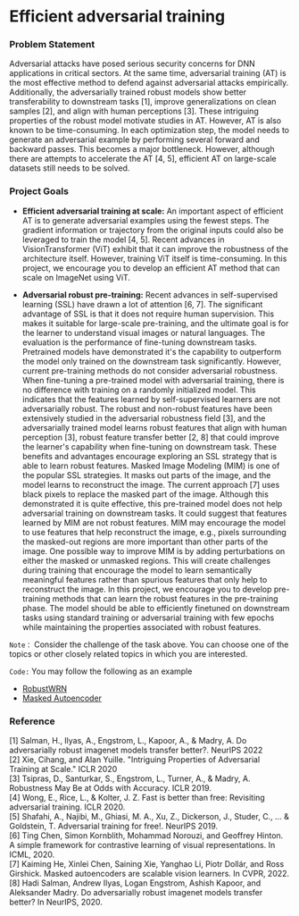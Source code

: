 # Efficient adversarial training

### Problem Statement

Adversarial attacks have posed serious security concerns for DNN applications in critical sectors. At the same time, adversarial training (AT) is the most effective method to defend against adversarial attacks empirically. Additionally, the adversarially trained robust models show better transferability to downstream tasks [1], improve generalizations on clean samples [2], and align with human perceptions [3]. These intriguing properties of the robust model motivate studies in AT. However, AT is also known to be time-consuming. In each optimization step, the model needs to generate an adversarial example by performing several forward and backward passes. This becomes a major bottleneck. However, although there are attempts to accelerate the AT [4, 5], efficient AT on large-scale datasets still needs to be solved. 

### Project Goals  

- **Efficient adversarial training at scale:** An important aspect of efficient AT is to generate adversarial examples using the fewest steps. The gradient information or trajectory from the original inputs could also be leveraged to train the model [4, 5]. Recent advances in VisionTransformer (ViT) exhibit that it can improve the robustness of the architecture itself. However, training ViT itself is time-consuming. In this project, we encourage you to develop an efficient AT method that can scale on ImageNet using ViT. 

- **Adversarial robust pre-training:** Recent advances in self-supervised learning (SSL) have drawn a lot of attention [6, 7]. The significant advantage of SSL is that it does not require human supervision. This makes it suitable for large-scale pre-training, and the ultimate goal is for the learner to understand visual images or natural languages. The evaluation is the performance of fine-tuning downstream tasks. Pretrained models have demonstrated it's the capability to outperform the model only trained on the downstream task significantly. However, current pre-training methods do not consider adversarial robustness. When fine-tuning a pre-trained model with adversarial training, there is no difference with training on a randomly initialized model. This indicates that the features learned by self-supervised learners are not adversarially robust. The robust and non-robust features have been extensively studied in the adversarial robustness field [3], and the adversarially trained model learns robust features that align with human perception [3], robust feature transfer better [2, 8] that could improve the learner's capability when fine-tuning on downstream task. These benefits and advantages encourage exploring an SSL strategy that is able to learn robust features. Masked Image Modeling (MIM) is one of the popular SSL strategies. It masks out parts of the image, and the model learns to reconstruct the image. The current approach [7] uses black pixels to replace the masked part of the image. Although this demonstrated it is quite effective, this pre-trained model does not help adversarial training on downstream tasks. It could suggest that features learned by MIM are not robust features. MIM may encourage the model to use features that help reconstruct the image, e.g., pixels surrounding the masked-out regions are more important than other parts of the image. One possible way to improve MIM is by adding perturbations on either the masked or unmasked regions. This will create challenges during training that encourage the model to learn semantically meaningful features rather than spurious features that only help to reconstruct the image. 
In this project, we encourage you to develop pre-training methods that can learn the robust features in the pre-training phase. The model should be able to efficiently finetuned on downstream tasks using standard training or adversarial training with few epochs while maintaining the properties associated with robust features. 

`Note：` Consider the challenge of the task above. You can choose one of the topics or other closely related topics in which you are interested.

`Code:` You may follow the following as an example
  - [RobustWRN](https://github.com/HanxunH/RobustWRN)
  - [Masked Autoencoder](https://github.com/facebookresearch/mae)

### Reference 

[1] Salman, H., Ilyas, A., Engstrom, L., Kapoor, A., & Madry, A. Do adversarially robust imagenet models transfer better?. NeurIPS 2022\
[2]  Xie, Cihang, and Alan Yuille. "Intriguing Properties of Adversarial Training at Scale." ICLR 2020\
[3] Tsipras, D., Santurkar, S., Engstrom, L., Turner, A., & Madry, A.  Robustness May Be at Odds with Accuracy. ICLR 2019.\
[4] Wong, E., Rice, L., & Kolter, J. Z. Fast is better than free: Revisiting adversarial training. ICLR 2020.\
[5] Shafahi, A., Najibi, M., Ghiasi, M. A., Xu, Z., Dickerson, J., Studer, C., ... & Goldstein, T. Adversarial training for free!. NeurIPS 2019.\
[6] Ting Chen, Simon Kornblith, Mohammad Norouzi, and Geoffrey Hinton. A simple framework for contrastive learning of visual representations. In ICML, 2020.\
[7] Kaiming He, Xinlei Chen, Saining Xie, Yanghao Li, Piotr Dollár, and Ross Girshick. Masked autoencoders are scalable vision learners. In CVPR, 2022.\
[8] Hadi Salman, Andrew Ilyas, Logan Engstrom, Ashish Kapoor, and Aleksander Madry. Do adversarially robust imagenet models transfer better? In NeurIPS, 2020.
